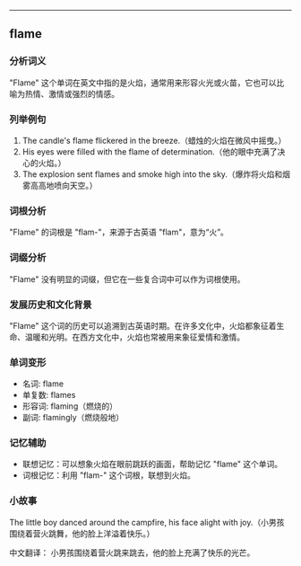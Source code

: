 
---------------
## flame
### 分析词义
"Flame" 这个单词在英文中指的是火焰，通常用来形容火光或火苗，它也可以比喻为热情、激情或强烈的情感。

### 列举例句
1. The candle's flame flickered in the breeze.（蜡烛的火焰在微风中摇曳。）
2. His eyes were filled with the flame of determination.（他的眼中充满了决心的火焰。）
3. The explosion sent flames and smoke high into the sky.（爆炸将火焰和烟雾高高地喷向天空。）

### 词根分析
"Flame" 的词根是 "flam-"，来源于古英语 "flam"，意为“火”。

### 词缀分析
"Flame" 没有明显的词缀，但它在一些复合词中可以作为词根使用。

### 发展历史和文化背景
"Flame" 这个词的历史可以追溯到古英语时期。在许多文化中，火焰都象征着生命、温暖和光明。在西方文化中，火焰也常被用来象征爱情和激情。

### 单词变形
- 名词: flame
- 单复数: flames
- 形容词: flaming（燃烧的）
- 副词: flamingly（燃烧般地）

### 记忆辅助
- 联想记忆：可以想象火焰在眼前跳跃的画面，帮助记忆 "flame" 这个单词。
- 词根记忆：利用 "flam-" 这个词根，联想到火焰。

### 小故事
The little boy danced around the campfire, his face alight with joy.（小男孩围绕着营火跳舞，他的脸上洋溢着快乐。）

中文翻译：
小男孩围绕着营火跳来跳去，他的脸上充满了快乐的光芒。

